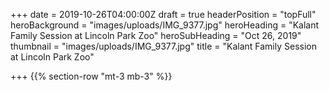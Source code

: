 +++
date = 2019-10-26T04:00:00Z
draft = true
headerPosition = "topFull"
heroBackground = "images/uploads/IMG_9377.jpg"
heroHeading = "Kalant Family Session at Lincoln Park Zoo"
heroSubHeading = "Oct 26, 2019"
thumbnail = "images/uploads/IMG_9377.jpg"
title = "Kalant Family Session at Lincoln Park Zoo"

+++
{{% section-row "mt-3 mb-3" %}}